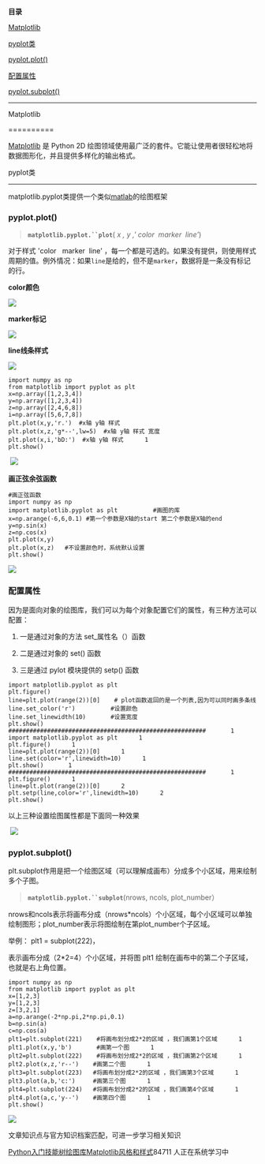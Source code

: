 **目录**

[Matplotlib](#t0)

[pyplot类](#t1)

[pyplot.plot()](#t2)

[配置属性](#t3)

[pyplot.subplot()](#t4)

* * *

Matplotlib
==========

[Matplotlib](https://so.csdn.net/so/search?q=Matplotlib&spm=1001.2101.3001.7020) 是 Python 2D 绘图领域使用最广泛的套件。它能让使用者很轻松地将数据图形化，并且提供多样化的输出格式。

pyplot类
-------

matplotlib.pyplot类提供一个类似[matlab](https://so.csdn.net/so/search?q=matlab&spm=1001.2101.3001.7020)的绘图框架

### pyplot.plot()

> **`matplotlib.pyplot.``plot`**( _x , y ,' color  marker  line'_)

对于样式 'color   marker  line' ，每一个都是可选的。如果没有提供，则使用样式周期的值。例外情况：如果`line`是给的，但不是`marker`，数据将是一条没有标记的行。

**color颜色**

![](https://img-blog.csdnimg.cn/20181105221134547.png?x-oss-process=image/watermark,type_ZmFuZ3poZW5naGVpdGk,shadow_10,text_aHR0cHM6Ly9ibG9nLmNzZG4ubmV0L3FxXzM2MTE5MTky,size_16,color_FFFFFF,t_70)

**marker标记**

![](https://img-blog.csdnimg.cn/20181105221237102.png?x-oss-process=image/watermark,type_ZmFuZ3poZW5naGVpdGk,shadow_10,text_aHR0cHM6Ly9ibG9nLmNzZG4ubmV0L3FxXzM2MTE5MTky,size_16,color_FFFFFF,t_70)

**line线条样式**

![](https://img-blog.csdnimg.cn/20181105221254414.png?x-oss-process=image/watermark,type_ZmFuZ3poZW5naGVpdGk,shadow_10,text_aHR0cHM6Ly9ibG9nLmNzZG4ubmV0L3FxXzM2MTE5MTky,size_16,color_FFFFFF,t_70)

```
import numpy as np      
from matplotlib import pyplot as plt      
x=np.array([1,2,3,4])      
y=np.array([1,2,3,4])      
z=np.array([2,4,6,8])      
i=np.array([5,6,7,8])      
plt.plot(x,y,'r.')  #x轴 y轴 样式      
plt.plot(x,z,'g*--',lw=5)  #x轴 y轴 样式 宽度      
plt.plot(x,i,'bD:')  #x轴 y轴 样式      1
plt.show()
```


 ![](https://img-blog.csdnimg.cn/20181105221452464.png?x-oss-process=image/watermark,type_ZmFuZ3poZW5naGVpdGk,shadow_10,text_aHR0cHM6Ly9ibG9nLmNzZG4ubmV0L3FxXzM2MTE5MTky,size_16,color_FFFFFF,t_70)

**画正弦余弦函数**

```
#画正弦函数      
import numpy as np      
import matplotlib.pyplot as plt          #画图的库      
x=np.arange(-6,6,0.1) #第一个参数是X轴的start 第二个参数是X轴的end      
y=np.sin(x)      
z=np.cos(x)      
plt.plot(x,y)      
plt.plot(x,z)   #不设置颜色时，系统默认设置      
plt.show()
```


![](https://img-blog.csdnimg.cn/20181105152750287.png?x-oss-process=image/watermark,type_ZmFuZ3poZW5naGVpdGk,shadow_10,text_aHR0cHM6Ly9ibG9nLmNzZG4ubmV0L3FxXzM2MTE5MTky,size_16,color_FFFFFF,t_70)

### 配置属性

因为是面向对象的绘图库，我们可以为每个对象配置它们的属性，有三种方法可以配置：

1.  一是通过对象的方法 set\_属性名（）函数
2.  二是通过对象的 set() 函数
3.  三是通过 pylot 模块提供的 setp() 函数

```
import matplotlib.pyplot as plt      
plt.figure()      
line=plt.plot(range(2))[0]    # plot函数返回的是一个列表,因为可以同时画多条线      
line.set_color('r')          #设置颜色      
line.set_linewidth(10)       #设置宽度      
plt.show()       
########################################################       1
import matplotlib.pyplot as plt      1
plt.figure()      1
line=plt.plot(range(2))[0]      1
line.set(color='r',linewidth=10)      1
plt.show()       1
########################################################       1
plt.figure()      1
line=plt.plot(range(2))[0]      2
plt.setp(line,color='r',linewidth=10)      2
plt.show()
```


以上三种设置绘图属性都是下面同一种效果 

 ![](https://img-blog.csdnimg.cn/20181105155753506.png?x-oss-process=image/watermark,type_ZmFuZ3poZW5naGVpdGk,shadow_10,text_aHR0cHM6Ly9ibG9nLmNzZG4ubmV0L3FxXzM2MTE5MTky,size_16,color_FFFFFF,t_70)

### pyplot.subplot()

plt.subplot作用是把一个绘图区域（可以理解成画布）分成多个小区域，用来绘制多个子图。

> **`matplotlib.pyplot.``subplot`**(nrows, ncols, plot\_number）

nrows和ncols表示将画布分成（nrows\*ncols）个小区域，每个小区域可以单独绘制图形；plot\_number表示将图绘制在第plot\_number个子区域。

举例： plt1 = subplot(222)，

表示画布分成（2\*2=4）个小区域，并将图 plt1 绘制在画布中的第二个子区域，也就是右上角位置。

```
import numpy as np      
from matplotlib import pyplot as plt      
x=[1,2,3]      
y=[1,2,3]      
z=[3,2,1]      
a=np.arange(-2*np.pi,2*np.pi,0.1)      
b=np.sin(a)      
c=np.cos(a)      
plt1=plt.subplot(221)    #将画布划分成2*2的区域 ，我们画第1个区域      1
plt1.plot(x,y,'b')       #画第一个图      1
plt2=plt.subplot(222)    #将画布划分成2*2的区域 ，我们画第2个区域      1
plt2.plot(x,z,'r--')    #画第二个图      1
plt3=plt.subplot(223)   #将画布划分成2*2的区域 ，我们画第3个区域      1
plt3.plot(a,b,'c:')     #画第三个图      1
plt4=plt.subplot(224)   #将画布划分成2*2的区域 ，我们画第4个区域      1
plt4.plot(a,c,'y--')    #画第四个图      1
plt.show()
```


![](https://img-blog.csdnimg.cn/20181105220818757.png?x-oss-process=image/watermark,type_ZmFuZ3poZW5naGVpdGk,shadow_10,text_aHR0cHM6Ly9ibG9nLmNzZG4ubmV0L3FxXzM2MTE5MTky,size_16,color_FFFFFF,t_70)

文章知识点与官方知识档案匹配，可进一步学习相关知识

[Python入门技能树](https://edu.csdn.net/skill/python/python-3-210)[绘图库Matplotlib](https://edu.csdn.net/skill/python/python-3-210)[风格和样式](https://edu.csdn.net/skill/python/python-3-210)84711 人正在系统学习中
